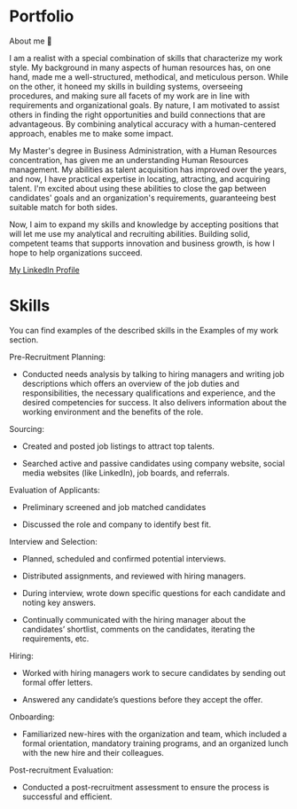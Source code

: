 # Portfolio
About me 👋

I am a realist with a special combination of skills that characterize my work style. My background in many aspects of human resources has, on one hand, made me a well-structured, methodical, and meticulous person. While on the other, it honeed my skills in building systems, overseeing procedures, and making sure all facets of my work are in line with requirements and organizational goals. By nature, I am motivated to assist others in finding the right opportunities and build connections that are advantageous. By combining analytical accuracy with a human-centered approach, enables me to make some impact.

My Master's degree in Business Administration, with a Human Resources concentration, has given me an understanding Human Resources management. My abilities as talent acquisition has improved over the years, and now, I have practical expertise in locating, attracting, and acquiring talent. I'm excited about using these abilities to close the gap between candidates' goals and an organization's requirements, guaranteeing best suitable match for both sides.

Now, I aim to expand my skills and knowledge by accepting positions that will let me use my analytical and recruiting abilities. Building solid, competent teams that supports innovation and business growth, is how I hope to help organizations succeed.

[My LinkedIn Profile](https://www.linkedin.com/in/soham-samanta-3b50a139)

# Skills

You can find examples of the described skills in the Examples of my work section.

Pre-Recruitment Planning: 

* Conducted needs analysis by talking to hiring managers and writing job descriptions which offers an overview of the job duties and responsibilities, the necessary qualifications and experience, and the 
  desired competencies for success. It also delivers information about the working environment and the benefits of the role.

Sourcing:

* Created and posted job listings to attract top talents.

* Searched active and passive candidates using company website, social media websites (like LinkedIn), job boards, and referrals.
   
Evaluation of Applicants:

* Preliminary screened and job matched candidates 
   
* Discussed the role and company to identify best fit.

Interview and Selection:

* Planned, scheduled and confirmed potential interviews.

* Distributed assignments, and reviewed with hiring managers. 

* During interview, wrote down specific questions for each candidate and noting key answers.

* Continually communicated with the hiring manager about the candidates’ shortlist, comments on the candidates, iterating the requirements, etc.

Hiring:

* Worked with hiring managers work to secure candidates by sending out formal offer letters.

* Answered any candidate’s questions before they accept the offer.

Onboarding:

* Familiarized new-hires with the organization and team, which included a formal orientation, mandatory training programs, and an organized lunch with the new hire and their colleagues. 

Post-recruitment Evaluation:
* Conducted a post-recruitment assessment to ensure the process is successful and efficient. 

